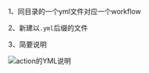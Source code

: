 1、同目录的一个yml文件对应一个workflow

2、新建以`.yml`后缀的文件

3、简要说明  

![action的YML说明](https://github.com/Zero-S1/JD_tools/blob/master/p/action%E7%9A%84YML%E8%AF%B4%E6%98%8E.png)

